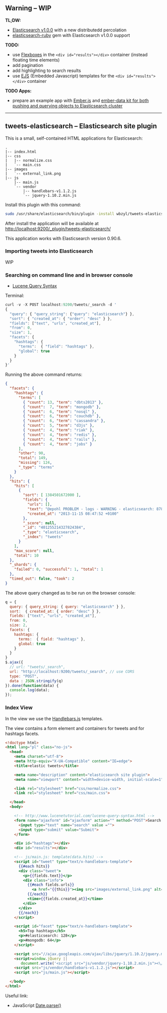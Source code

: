 ## Warning – WIP


**TL;DW:**

* [Elasticsearch v1.0.0](http://www.elasticsearch.org/blog/1-0-0-beta1-released/) with a new distributedd percolation
* [elasticsearch-ruby](https://github.com/elasticsearch/elasticsearch-ruby) gem with Elasticsearch v1.0.0 support


**TODO:**

* use [Flexboxes](http://wbzyl.inf.ug.edu.pl/hcj/css-flexbox)
  in the `<div id="results"></div>` container
  (instead floating time elements)
* add pagination
* add highlighting to search results
* use [EJS](http://embeddedjs.com/) (Embedded Javascript)
  templates for the `<div id="results"></div>` container


**TODO Apps:**

* prepare an example app with [Ember.js](http://discuss.emberjs.com/)
  and [ember-data kit for both pushing and querying objects to Elasticsearch cluster](https://github.com/roundscope/ember-data-elasticsearch-kit)

----

## tweets-elasticsearch – Elasticsearch site plugin

This is a small, self-contained HTML applications for Elasticsearch:

```
.
|-- index.html
|-- css
|   |-- normalize.css
|   `-- main.css
|-- images
|   `-- external_link.png
|-- js
    |-- main.js
    `-- vendor
        |-- handlebars-v1.1.2.js
        `-- jquery-1.10.2.min.js
```

Install this plugin with this command:

```sh
sudo /usr/share/elasticsearch/bin/plugin -install wbzyl/tweets-elasticsearch
```

After install the application will be available at
[http://localhost:9200/_plugin/tweets-elasticsearch/](http://localhost:9200/_plugin/tweets-elasticsearch/)

This application works with Elasticsearch version 0.90.6.


### Importing tweets into Elasticsearch

WIP


### Searching on command line and in browser console

* [Lucene Query Syntax](http://www.lucenetutorial.com/lucene-query-syntax.html)

Terminal:

```js
curl -v -X POST localhost:9200/tweets/_search -d '
{
  "query": { "query_string": {"query": "elasticsearch"} },
  "sort": { "created_at": { "order": "desc" } },
  "fields": ["text", "urls", "created_at"],
  "from": 0,
  "size": 1,
  "facets": {
    "hashtags": {
      "terms":  { "field": "hashtags" },
      "global": true
    }
  }
}'
```

Running the above command returns:

```json
{
  "facets": {
    "hashtags": {
      "terms": [
        { "count": 13, "term": "dbts2013" },
        { "count":  7, "term": "mongodb" },
        { "count":  6, "term": "nosql" },
        { "count":  6, "term": "couchdb" },
        { "count":  6, "term": "cassandra" },
        { "count":  5, "term": "d3js" },
        { "count":  4, "term": "riak" },
        { "count":  4, "term": "redis" },
        { "count":  4, "term": "rails" },
        { "count":  4, "term": "jobs" }
      ],
      "other": 90,
      "total": 149,
      "missing": 124,
      "_type": "terms"
    }
  },
  "hits": {
    "hits": [
      {
        "sort": [ 1384501672000 ],
        "fields": {
          "urls": [],
          "text": "@epohl PROBLEM - logs - WARNING - elasticsearch: 878",
          "created_at": "2013-11-15 08:47:52 +0100"
        },
        "_score": null,
        "_id": "401255214327824384",
        "_type": "elasticsearch",
        "_index": "tweets"
      }
    ],
    "max_score": null,
    "total": 10
  },
  "_shards": {
    "failed": 0, "successful": 1, "total": 1
  },
  "timed_out": false, "took": 2
}
```

The above query changed as to be run on the browser console:

```js
q = {
  query: { query_string: { query: "elasticsearch" } },
  sort:  { created_at: { order: "desc" } },
  fields: ["text", "urls", "created_at"],
  from: 0,
  size: 2,
  facets: {
    hashtags: {
      terms:  { field: "hashtags" },
      global: true
    }
  }
}
$.ajax({
  // url: "tweets/_search",
  url: "http://localhost:9200/tweets/_search", // use CORS
  type: "POST",
  data : JSON.stringify(q)
}).done(function(data) {
  console.log(data);
});
```

### Index View

In the view we use the [Handlebars.js](http://handlebarsjs.com/) templates.

The view contains a form element and containers for tweets and for hashtags facets.

```html
<!doctype html>
<html lang="pl" class="no-js">
  <head>
    <meta charset="utf-8">
    <meta http-equiv="X-UA-Compatible" content="IE=edge">
    <title>elastic tweets</title>

    <meta name="description" content="elasticsearch site plugin">
    <meta name="viewport" content="width=device-width, initial-scale=1">

    <link rel="stylesheet" href="css/normalize.css">
    <link rel="stylesheet" href="css/main.css">

  </head>
  <body>

    <!-- http://www.lucenetutorial.com/lucene-query-syntax.html -->
    <form name="ajaxform" id="ajaxform" action="" method="POST">Search Tweets:
      <input type="text" name="search" value ="">
      <input type="submit" value="Submit">
    </form>

    <div id="hashtags"></div>
    <div id="results"></div>

    <!-- js/main.js: template(data.hits) -->
    <script id="tweet" type="text/x-handlebars-template">
      {{#each hits}}
      <div class="tweet">
        <p>{{fields.text}}</p>
        <div class="info">
          {{#each fields.urls}}
            <a href="{{this}}"><img src="images/external_link.png" alt="[external link]"></a>
          {{/each}}
          <time>{{fields.created_at}}</time>
        </div>
      </div>
      {{/each}}
    </script>

    <script id="facet" type="text/x-handlebars-template">
      <h5>Top hashtags</h5>
      <p>#elasticsearch: 128</p>
      <p>#mongodb: 64</p>
    </script>

    <script src="//ajax.googleapis.com/ajax/libs/jquery/1.10.2/jquery.min.js"></script>
    <script>window.jQuery ||
       document.write('<script src="js/vendor/jquery-1.10.2.min.js"><\/script>')</script>
    <script src="js/vendor/handlebars-v1.1.2.js"></script>
    <script src="js/main.js"></script>

  </body>
</html>
```

Useful link:

* JavaScript [Date.parse()](https://developer.mozilla.org/en-US/docs/Web/JavaScript/Reference/Global_Objects/Date/parse)
